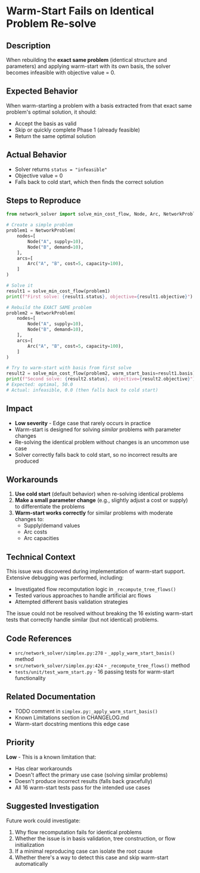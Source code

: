 # Warm-Start Fails on Identical Problem Re-solve

## Description

When rebuilding the **exact same problem** (identical structure and parameters) and applying warm-start with its own basis, the solver becomes infeasible with objective value = 0.

## Expected Behavior

When warm-starting a problem with a basis extracted from that exact same problem's optimal solution, it should:
- Accept the basis as valid
- Skip or quickly complete Phase 1 (already feasible)
- Return the same optimal solution

## Actual Behavior

- Solver returns `status = "infeasible"`
- Objective value = 0
- Falls back to cold start, which then finds the correct solution

## Steps to Reproduce

```python
from network_solver import solve_min_cost_flow, Node, Arc, NetworkProblem

# Create a simple problem
problem1 = NetworkProblem(
    nodes=[
        Node("A", supply=10),
        Node("B", demand=10),
    ],
    arcs=[
        Arc("A", "B", cost=5, capacity=100),
    ]
)

# Solve it
result1 = solve_min_cost_flow(problem1)
print(f"First solve: {result1.status}, objective={result1.objective}")

# Rebuild the EXACT SAME problem
problem2 = NetworkProblem(
    nodes=[
        Node("A", supply=10),
        Node("B", demand=10),
    ],
    arcs=[
        Arc("A", "B", cost=5, capacity=100),
    ]
)

# Try to warm-start with basis from first solve
result2 = solve_min_cost_flow(problem2, warm_start_basis=result1.basis)
print(f"Second solve: {result2.status}, objective={result2.objective}")
# Expected: optimal, 50.0
# Actual: infeasible, 0.0 (then falls back to cold start)
```

## Impact

- **Low severity** - Edge case that rarely occurs in practice
- Warm-start is designed for solving *similar* problems with parameter changes
- Re-solving the identical problem without changes is an uncommon use case
- Solver correctly falls back to cold start, so no incorrect results are produced

## Workarounds

1. **Use cold start** (default behavior) when re-solving identical problems
2. **Make a small parameter change** (e.g., slightly adjust a cost or supply) to differentiate the problems
3. **Warm-start works correctly** for similar problems with moderate changes to:
   - Supply/demand values
   - Arc costs
   - Arc capacities

## Technical Context

This issue was discovered during implementation of warm-start support. Extensive debugging was performed, including:

- Investigated flow recomputation logic in `_recompute_tree_flows()`
- Tested various approaches to handle artificial arc flows
- Attempted different basis validation strategies

The issue could not be resolved without breaking the 16 existing warm-start tests that correctly handle similar (but not identical) problems.

## Code References

- `src/network_solver/simplex.py:278` - `_apply_warm_start_basis()` method
- `src/network_solver/simplex.py:424` - `_recompute_tree_flows()` method
- `tests/unit/test_warm_start.py` - 16 passing tests for warm-start functionality

## Related Documentation

- TODO comment in `simplex.py:_apply_warm_start_basis()` 
- Known Limitations section in CHANGELOG.md
- Warm-start docstring mentions this edge case

## Priority

**Low** - This is a known limitation that:
- Has clear workarounds
- Doesn't affect the primary use case (solving similar problems)
- Doesn't produce incorrect results (falls back gracefully)
- All 16 warm-start tests pass for the intended use cases

## Suggested Investigation

Future work could investigate:
1. Why flow recomputation fails for identical problems
2. Whether the issue is in basis validation, tree construction, or flow initialization
3. If a minimal reproducing case can isolate the root cause
4. Whether there's a way to detect this case and skip warm-start automatically
